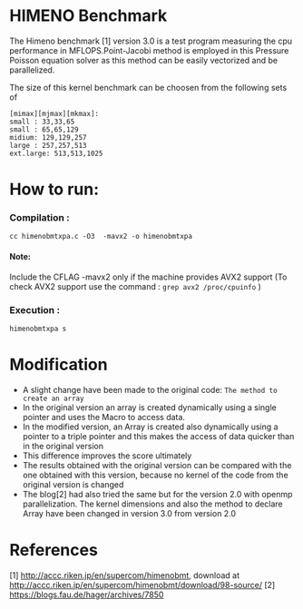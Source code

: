 # HIMENO Benchmark
The Himeno benchmark [1] version 3.0 is a test program measuring the cpu performance in MFLOPS.Point-Jacobi method is employed in this Pressure Poisson equation solver as this method can be easily vectorized and be parallelized.

The size of this kernel benchmark can be choosen from the following sets of 
 ```
 [mimax][mjmax][mkmax]:
 small : 33,33,65
 small : 65,65,129
 midium: 129,129,257
 large : 257,257,513
 ext.large: 513,513,1025
 ```

# How to run:
### Compilation :
`cc himenobmtxpa.c -O3  -mavx2 -o himenobmtxpa`
#### Note:
Include the CFLAG -mavx2 only if the machine provides AVX2 support (To check AVX2 support use the command : `grep avx2 /proc/cpuinfo` )
### Execution :
`himenobmtxpa s`

# Modification
* A slight change have been made to the original code: `The method to create an array`
* In the original version an array is created dynamically using a single pointer and uses the Macro to access data. 
* In the modified version, an Array is created also dynamically using a pointer to a triple pointer and this makes the access of data quicker than in the original version
* This difference improves the score ultimately
* The results obtained with the original version can be compared with the one obtained with this version, because no kernel of the code from the original version is changed
* The blog[2] had also tried the same but for the version 2.0 with openmp parallelization. The kernel dimensions and also the method to declare Array have been changed in version 3.0 from version 2.0

# References
[1] http://accc.riken.jp/en/supercom/himenobmt, download at http://accc.riken.jp/en/supercom/himenobmt/download/98-source/
[2] https://blogs.fau.de/hager/archives/7850
